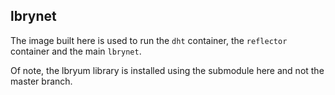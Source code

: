 ## lbrynet

The image built here is used to run the `dht` container, the `reflector`
container and the main `lbrynet`.

Of note, the lbryum library is installed using the submodule here and
not the master branch.